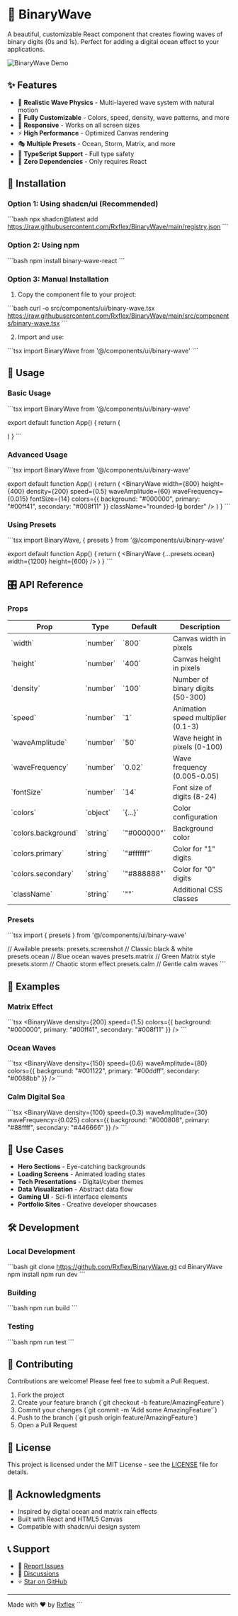 # 🌊 BinaryWave

A beautiful, customizable React component that creates flowing waves of binary digits (0s and 1s). Perfect for adding a digital ocean effect to your applications.

![BinaryWave Demo](https://raw.githubusercontent.com/Rxflex/BinaryWave/main/demo.gif)

## ✨ Features

- 🌊 **Realistic Wave Physics** - Multi-layered wave system with natural motion
- 🎨 **Fully Customizable** - Colors, speed, density, wave patterns, and more
- 📱 **Responsive** - Works on all screen sizes
- ⚡ **High Performance** - Optimized Canvas rendering
- 🎭 **Multiple Presets** - Ocean, Storm, Matrix, and more
- 🔧 **TypeScript Support** - Full type safety
- 🎯 **Zero Dependencies** - Only requires React

## 🚀 Installation

### Option 1: Using shadcn/ui (Recommended)

\`\`\`bash
npx shadcn@latest add https://raw.githubusercontent.com/Rxflex/BinaryWave/main/registry.json
\`\`\`

### Option 2: Using npm

\`\`\`bash
npm install binary-wave-react
\`\`\`

### Option 3: Manual Installation

1. Copy the component file to your project:

\`\`\`bash
curl -o src/components/ui/binary-wave.tsx https://raw.githubusercontent.com/Rxflex/BinaryWave/main/src/components/binary-wave.tsx
\`\`\`

2. Import and use:

\`\`\`tsx
import BinaryWave from '@/components/ui/binary-wave'
\`\`\`

## 📖 Usage

### Basic Usage

\`\`\`tsx
import BinaryWave from '@/components/ui/binary-wave'

export default function App() {
  return (
    <div className="w-full h-screen">
      <BinaryWave />
    </div>
  )
}
\`\`\`

### Advanced Usage

\`\`\`tsx
import BinaryWave from '@/components/ui/binary-wave'

export default function App() {
  return (
    <BinaryWave
      width={800}
      height={400}
      density={200}
      speed={0.5}
      waveAmplitude={60}
      waveFrequency={0.015}
      fontSize={14}
      colors={{
        background: "#000000",
        primary: "#00ff41",
        secondary: "#008f11"
      }}
      className="rounded-lg border"
    />
  )
}
\`\`\`

### Using Presets

\`\`\`tsx
import BinaryWave, { presets } from '@/components/ui/binary-wave'

export default function App() {
  return (
    <BinaryWave
      {...presets.ocean}
      width={1200}
      height={600}
    />
  )
}
\`\`\`

## 🎛️ API Reference

### Props

| Prop | Type | Default | Description |
|------|------|---------|-------------|
| \`width\` | \`number\` | \`800\` | Canvas width in pixels |
| \`height\` | \`number\` | \`400\` | Canvas height in pixels |
| \`density\` | \`number\` | \`100\` | Number of binary digits (50-300) |
| \`speed\` | \`number\` | \`1\` | Animation speed multiplier (0.1-3) |
| \`waveAmplitude\` | \`number\` | \`50\` | Wave height in pixels (0-100) |
| \`waveFrequency\` | \`number\` | \`0.02\` | Wave frequency (0.005-0.05) |
| \`fontSize\` | \`number\` | \`14\` | Font size of digits (8-24) |
| \`colors\` | \`object\` | \`{...}\` | Color configuration |
| \`colors.background\` | \`string\` | \`"#000000"\` | Background color |
| \`colors.primary\` | \`string\` | \`"#ffffff"\` | Color for "1" digits |
| \`colors.secondary\` | \`string\` | \`"#888888"\` | Color for "0" digits |
| \`className\` | \`string\` | \`""\` | Additional CSS classes |

### Presets

\`\`\`tsx
import { presets } from '@/components/ui/binary-wave'

// Available presets:
presets.screenshot  // Classic black & white
presets.ocean      // Blue ocean waves
presets.matrix     // Green Matrix style
presets.storm      // Chaotic storm effect
presets.calm       // Gentle calm waves
\`\`\`

## 🎨 Examples

### Matrix Effect
\`\`\`tsx
<BinaryWave
  density={200}
  speed={1.5}
  colors={{
    background: "#000000",
    primary: "#00ff41",
    secondary: "#008f11"
  }}
/>
\`\`\`

### Ocean Waves
\`\`\`tsx
<BinaryWave
  density={150}
  speed={0.6}
  waveAmplitude={80}
  colors={{
    background: "#001122",
    primary: "#00ddff",
    secondary: "#0088bb"
  }}
/>
\`\`\`

### Calm Digital Sea
\`\`\`tsx
<BinaryWave
  density={100}
  speed={0.3}
  waveAmplitude={30}
  waveFrequency={0.025}
  colors={{
    background: "#000808",
    primary: "#88ffff",
    secondary: "#446666"
  }}
/>
\`\`\`

## 🎯 Use Cases

- **Hero Sections** - Eye-catching backgrounds
- **Loading Screens** - Animated loading states  
- **Tech Presentations** - Digital/cyber themes
- **Data Visualization** - Abstract data flow
- **Gaming UI** - Sci-fi interface elements
- **Portfolio Sites** - Creative developer showcases

## 🛠️ Development

### Local Development

\`\`\`bash
git clone https://github.com/Rxflex/BinaryWave.git
cd BinaryWave
npm install
npm run dev
\`\`\`

### Building

\`\`\`bash
npm run build
\`\`\`

### Testing

\`\`\`bash
npm run test
\`\`\`

## 🤝 Contributing

Contributions are welcome! Please feel free to submit a Pull Request.

1. Fork the project
2. Create your feature branch (\`git checkout -b feature/AmazingFeature\`)
3. Commit your changes (\`git commit -m 'Add some AmazingFeature'\`)
4. Push to the branch (\`git push origin feature/AmazingFeature\`)
5. Open a Pull Request

## 📄 License

This project is licensed under the MIT License - see the [LICENSE](LICENSE) file for details.

## 🙏 Acknowledgments

- Inspired by digital ocean and matrix rain effects
- Built with React and HTML5 Canvas
- Compatible with shadcn/ui design system

## 📞 Support

- 🐛 [Report Issues](https://github.com/Rxflex/BinaryWave/issues)
- 💬 [Discussions](https://github.com/Rxflex/BinaryWave/discussions)
- ⭐ [Star on GitHub](https://github.com/Rxflex/BinaryWave)

---

Made with ❤️ by [Rxflex](https://github.com/Rxflex)
\`\`\`

